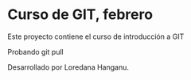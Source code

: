 # Curso de GIT, febrero

Este proyecto contiene el curso de introducción a GIT

Probando git pull

Desarrollado por Loredana Hanganu.
